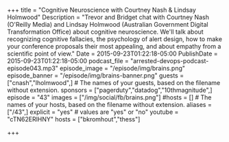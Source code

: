 +++
title = "Cognitive Neuroscience with Courtney Nash & Lindsay Holmwood"
Description = "Trevor and Bridget chat with Courtney Nash (O'Reilly Media) and Lindsay Holmwood (Australian Government Digital Transformation Office) about cognitive neuroscience. We'll talk about recognizing cognitive fallacies, the psychology of alert design, how to make your conference proposals their most appealing, and about empathy from a scientific point of view."
Date = 2015-09-23T01:22:18-05:00
PublishDate = 2015-09-23T01:22:18-05:00
podcast_file = "arrested-devops-podcast-episode043.mp3"
episode_image = "/episode/img/brains.png"
episode_banner = "/episode/img/brains-banner.png"
guests = ["cnash","lholmwood",] # The names of your guests, based on the filename without extension.
sponsors = ["pagerduty","datadog","10thmagnitude",]
episode = "43"
images = ["/img/social/fb/brains.png"]
#hosts = [] # The names of your hosts, based on the filename without extension.
aliases = ["/43",]
explicit = "yes" # values are "yes" or "no"
youtube = "cTN62ERlHNY"
hosts = ["bkromhout","thess"]

+++

